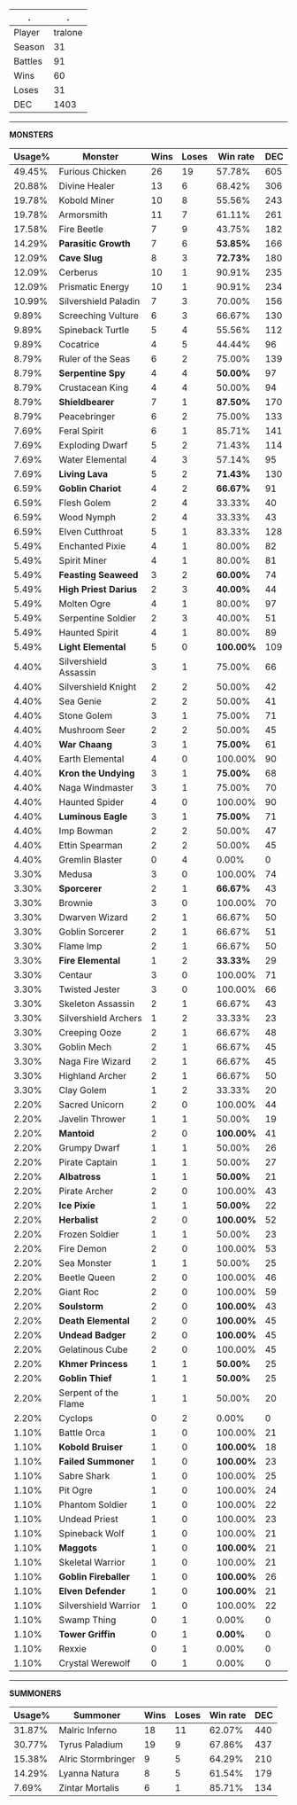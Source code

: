 .|.
|-|-
Player|tralone
Season|31
Battles|91
Wins|60
Loses|31
DEC|1403

---
**MONSTERS**

Usage%|Monster|Wins|Loses|Win rate|DEC|
-|-|-|-|-|-|
49.45%|Furious Chicken|26|19|57.78%|605|
20.88%|Divine Healer|13|6|68.42%|306|
19.78%|Kobold Miner|10|8|55.56%|243|
19.78%|Armorsmith|11|7|61.11%|261|
17.58%|Fire Beetle|7|9|43.75%|182|
14.29%|**Parasitic Growth**|7|6|**53.85%**|166|
12.09%|**Cave Slug**|8|3|**72.73%**|180|
12.09%|Cerberus|10|1|90.91%|235|
12.09%|Prismatic Energy|10|1|90.91%|234|
10.99%|Silvershield Paladin|7|3|70.00%|156|
9.89%|Screeching Vulture|6|3|66.67%|130|
9.89%|Spineback Turtle|5|4|55.56%|112|
9.89%|Cocatrice|4|5|44.44%|96|
8.79%|Ruler of the Seas|6|2|75.00%|139|
8.79%|**Serpentine Spy**|4|4|**50.00%**|97|
8.79%|Crustacean King|4|4|50.00%|94|
8.79%|**Shieldbearer**|7|1|**87.50%**|170|
8.79%|Peacebringer|6|2|75.00%|133|
7.69%|Feral Spirit|6|1|85.71%|141|
7.69%|Exploding Dwarf|5|2|71.43%|114|
7.69%|Water Elemental|4|3|57.14%|95|
7.69%|**Living Lava**|5|2|**71.43%**|130|
6.59%|**Goblin Chariot**|4|2|**66.67%**|91|
6.59%|Flesh Golem|2|4|33.33%|40|
6.59%|Wood Nymph|2|4|33.33%|43|
6.59%|Elven Cutthroat|5|1|83.33%|128|
5.49%|Enchanted Pixie|4|1|80.00%|82|
5.49%|Spirit Miner|4|1|80.00%|81|
5.49%|**Feasting Seaweed**|3|2|**60.00%**|74|
5.49%|**High Priest Darius**|2|3|**40.00%**|44|
5.49%|Molten Ogre|4|1|80.00%|97|
5.49%|Serpentine Soldier|2|3|40.00%|51|
5.49%|Haunted Spirit|4|1|80.00%|89|
5.49%|**Light Elemental**|5|0|**100.00%**|109|
4.40%|Silvershield Assassin|3|1|75.00%|66|
4.40%|Silvershield Knight|2|2|50.00%|42|
4.40%|Sea Genie|2|2|50.00%|41|
4.40%|Stone Golem|3|1|75.00%|71|
4.40%|Mushroom Seer|2|2|50.00%|45|
4.40%|**War Chaang**|3|1|**75.00%**|61|
4.40%|Earth Elemental|4|0|100.00%|90|
4.40%|**Kron the Undying**|3|1|**75.00%**|68|
4.40%|Naga Windmaster|3|1|75.00%|70|
4.40%|Haunted Spider|4|0|100.00%|90|
4.40%|**Luminous Eagle**|3|1|**75.00%**|71|
4.40%|Imp Bowman|2|2|50.00%|47|
4.40%|Ettin Spearman|2|2|50.00%|45|
4.40%|Gremlin Blaster|0|4|0.00%|0|
3.30%|Medusa|3|0|100.00%|74|
3.30%|**Sporcerer**|2|1|**66.67%**|43|
3.30%|Brownie|3|0|100.00%|70|
3.30%|Dwarven Wizard|2|1|66.67%|50|
3.30%|Goblin Sorcerer|2|1|66.67%|51|
3.30%|Flame Imp|2|1|66.67%|50|
3.30%|**Fire Elemental**|1|2|**33.33%**|29|
3.30%|Centaur|3|0|100.00%|71|
3.30%|Twisted Jester|3|0|100.00%|66|
3.30%|Skeleton Assassin|2|1|66.67%|43|
3.30%|Silvershield Archers|1|2|33.33%|23|
3.30%|Creeping Ooze|2|1|66.67%|48|
3.30%|Goblin Mech|2|1|66.67%|45|
3.30%|Naga Fire Wizard|2|1|66.67%|45|
3.30%|Highland Archer|2|1|66.67%|50|
3.30%|Clay Golem|1|2|33.33%|20|
2.20%|Sacred Unicorn|2|0|100.00%|44|
2.20%|Javelin Thrower|1|1|50.00%|19|
2.20%|**Mantoid**|2|0|**100.00%**|41|
2.20%|Grumpy Dwarf|1|1|50.00%|26|
2.20%|Pirate Captain|1|1|50.00%|27|
2.20%|**Albatross**|1|1|**50.00%**|21|
2.20%|Pirate Archer|2|0|100.00%|43|
2.20%|**Ice Pixie**|1|1|**50.00%**|22|
2.20%|**Herbalist**|2|0|**100.00%**|52|
2.20%|Frozen Soldier|1|1|50.00%|23|
2.20%|Fire Demon|2|0|100.00%|53|
2.20%|Sea Monster|1|1|50.00%|25|
2.20%|Beetle Queen|2|0|100.00%|46|
2.20%|Giant Roc|2|0|100.00%|59|
2.20%|**Soulstorm**|2|0|**100.00%**|43|
2.20%|**Death Elemental**|2|0|**100.00%**|45|
2.20%|**Undead Badger**|2|0|**100.00%**|45|
2.20%|Gelatinous Cube|2|0|100.00%|45|
2.20%|**Khmer Princess**|1|1|**50.00%**|25|
2.20%|**Goblin Thief**|1|1|**50.00%**|25|
2.20%|Serpent of the Flame|1|1|50.00%|20|
2.20%|Cyclops|0|2|0.00%|0|
1.10%|Battle Orca|1|0|100.00%|21|
1.10%|**Kobold Bruiser**|1|0|**100.00%**|18|
1.10%|**Failed Summoner**|1|0|**100.00%**|23|
1.10%|Sabre Shark|1|0|100.00%|25|
1.10%|Pit Ogre|1|0|100.00%|24|
1.10%|Phantom Soldier|1|0|100.00%|22|
1.10%|Undead Priest|1|0|100.00%|23|
1.10%|Spineback Wolf|1|0|100.00%|21|
1.10%|**Maggots**|1|0|**100.00%**|21|
1.10%|Skeletal Warrior|1|0|100.00%|21|
1.10%|**Goblin Fireballer**|1|0|**100.00%**|26|
1.10%|**Elven Defender**|1|0|**100.00%**|21|
1.10%|Silvershield Warrior|1|0|100.00%|22|
1.10%|Swamp Thing|0|1|0.00%|0|
1.10%|**Tower Griffin**|0|1|**0.00%**|0|
1.10%|Rexxie|0|1|0.00%|0|
1.10%|Crystal Werewolf|0|1|0.00%|0|

---
**SUMMONERS**

Usage%|Summoner|Wins|Loses|Win rate|DEC|
-|-|-|-|-|-|
31.87%|Malric Inferno|18|11|62.07%|440|
30.77%|Tyrus Paladium|19|9|67.86%|437|
15.38%|Alric Stormbringer|9|5|64.29%|210|
14.29%|Lyanna Natura|8|5|61.54%|179|
7.69%|Zintar Mortalis|6|1|85.71%|134|
